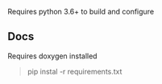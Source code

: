Requires python 3.6+ to build and configure

## Docs

Requires doxygen installed

> pip instal -r requirements.txt